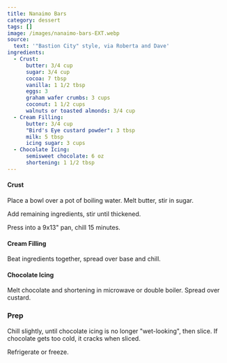 ```yaml
---
title: Nanaimo Bars
category: dessert
tags: []
image: /images/nanaimo-bars-EXT.webp
source:
  text: '"Bastion City" style, via Roberta and Dave'
ingredients:
  - Crust:
      butter: 3/4 cup
      sugar: 3/4 cup
      cocoa: 7 tbsp
      vanilla: 1 1/2 tbsp
      eggs: 3
      graham wafer crumbs: 3 cups
      coconut: 1 1/2 cups
      walnuts or toasted almonds: 3/4 cup
  - Cream Filling:
      butter: 3/4 cup
      "Bird's Eye custard powder": 3 tbsp
      milk: 5 tbsp
      icing sugar: 3 cups
  - Chocolate Icing:
      semisweet chocolate: 6 oz
      shortening: 1 1/2 tbsp
---
```


#### Crust

Place a bowl over a pot of boiling water. Melt butter, stir in sugar.

Add remaining ingredients, stir until thickened.

Press into a 9x13" pan, chill 15 minutes.

#### Cream Filling

Beat ingredients together, spread over base and chill.

#### Chocolate Icing

Melt chocolate and shortening in microwave or double boiler. Spread over custard.

### Prep

Chill slightly, until chocolate icing is no longer "wet-looking", then slice. If chocolate gets too cold, it cracks when sliced.

Refrigerate or freeze.
